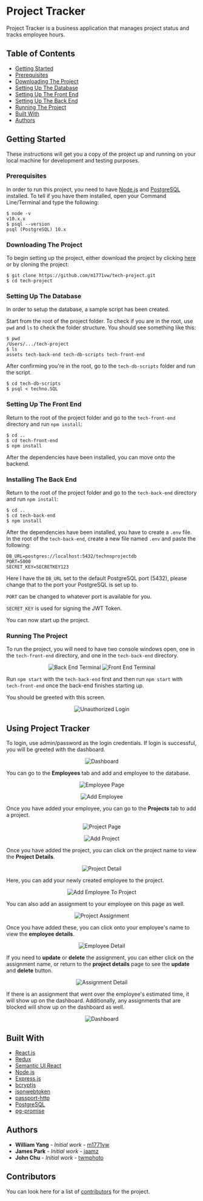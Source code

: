 # Project Tracker

Project Tracker is a business application that manages project status and tracks employee hours.

## Table of Contents

- [Getting Started](#getting-started)
- [Prerequisites](#prerequisites)
- [Downloading The Project](#downloading-the-project)
- [Setting Up The Database](#setting-up-the-database)
- [Setting Up The Front End](#setting-up-the-frontend)
- [Setting Up The Back End](#setting-up-the-backend)
- [Running The Project](#running-the-project)
- [Built With](#built-with)
- [Authors](#authors)

## Getting Started

These instructions will get you a copy of the project up and running on your local machine for development and testing purposes. 

### Prerequisites

In order to run this project, you need to have [Node.js](https://nodejs.org/en/) and [PostgreSQL](https://www.postgresql.org/) installed. To tell if you have them installed, open your Command Line/Terminal and type the following:

```
$ node -v
v10.x.x
$ psql --version
psql (PostgreSQL) 10.x
```

### Downloading The Project

To begin setting up the project, either download the project by clicking [here](https://github.com/m1771vw/tech-project/archive/master.zip) or by cloning the project: 

```
$ git clone https://github.com/m1771vw/tech-project.git
$ cd tech-project
```

### Setting Up The Database

In order to setup the database, a sample script has been created.

Start from the root of the project folder. To check if you are in the root, use `pwd` and `ls` to check the folder structure. You should see something like this: 

```
$ pwd
/Users/.../tech-project
$ ls
assets tech-back-end tech-db-scripts tech-front-end
```
After confirming you're in the root, go to the `tech-db-scripts` folder and run the script.

```
$ cd tech-db-scripts
$ psql < techno.SQL
```
<!-- 
If it runs successfully, you will see:
```
DROP DATABASE
CREATE DATABASE
You are now connected to database "technoprojectdb" as user "[user]".
CREATE TABLE
INSERT 0 3
CREATE TABLE
INSERT 0 5
CREATE TABLE
INSERT 0 4
CREATE TABLE
INSERT 0 8
CREATE TABLE
INSERT 0 8
CREATE TABLE
INSERT 0 6
CREATE TABLE
INSERT 0 6
``` -->
### Setting Up The Front End

Return to the root of the project folder and go to the `tech-front-end` directory and run `npm install`:
```
$ cd ..
$ cd tech-front-end
$ npm install
```
After the dependencies have been installed, you can move onto the backend.

### Installing The Back End

Return to the root of the project folder and go to the `tech-back-end` directory and run `npm install`:
```
$ cd ..
$ cd tech-back-end
$ npm install
```
After the dependencies have been installed, you have to create a `.env` file. 
In the root of the `tech-back-end`, create a new file named `.env` and paste the following:
```
DB_URL=postgres://localhost:5432/technoprojectdb
PORT=5000
SECRET_KEY=SECRETKEY123
```
Here I have the `DB_URL` set to the default PostgreSQL port (5432), please change that to the port your PostgreSQL is set up to.

`PORT` can be changed to whatever port is available for you.

`SECRET_KEY` is used for signing the JWT Token.

You can now start up the project.

### Running The Project

To run the project, you will need to have two console windows open, one in the `tech-front-end` directory, and one in the `tech-back-end` directory. 

<p align="center">
  <img src="./assets/screenshots/terminal2.png" alt="Back End Terminal"/>
  <img src="./assets/screenshots/terminal1.png" alt="Front End Terminal"/>
</p>

Run `npm start` with the `tech-back-end` first and then run `npm start` with `tech-front-end` once the back-end finishes starting up.

You should be greeted with this screen.

<p align="center">
  <img src="./assets/screenshots/unauthorizedLogin.png" alt="Unauthorized Login"/>
</p>

## Using Project Tracker

To login, use admin/password as the login credentials. If login is successful, you will be greeted with the dashboard.

<p align="center">
  <img src="./assets/screenshots/dashboard.png" alt="Dashboard"/>
</p>

You can go to the **Employees** tab and add and employee to the database. 

<p align="center">
  <img src="./assets/screenshots/employeePage.png" alt="Employee Page"/>
</p>

<p align="center">
  <img src="./assets/screenshots/addEmployee.png" alt="Add Employee"/>
</p>

Once you have added your employee, you can go to the **Projects** tab to add a project.

<p align="center">
  <img src="./assets/screenshots/projectPage.png" alt="Project Page"/>
</p>

<p align="center">
  <img src="./assets/screenshots/addProject.png" alt="Add Project"/>
</p>

Once you have added the project, you can click on the project name to view the **Project Details**.

<p align="center">
  <img src="./assets/screenshots/projectDetail.png" alt="Project Detail"/>
</p>

Here, you can add your newly created employee to the project.

<p align="center">
  <img src="./assets/screenshots/addEmployeeToProject.png" alt="Add Employee To Project"/>
</p>

You can also add an assignment to your employee on this page as well.

<p align="center">
  <img src="./assets/screenshots/createProjectAssignment.png" alt="Project Assignment"/>
</p>

Once you have added these, you can click onto your employee's name to view the **employee details**.

<p align="center">
  <img src="./assets/screenshots/employeeDetail.png" alt="Employee Detail"/>
</p>

If you need to **update** or **delete** the assignment, you can either click on the assignment name, or return to the **project details** page to see the **update** and **delete** button.

<p align="center">
  <img src="./assets/screenshots/assignmentDetail.png" alt="Assignment Detail"/>
</p>

If there is an assignment that went over the employee's estimated time, it will show up on the dashboard. Additionally, any assignments that are blocked will show up on the dashboard as well.

<p align="center">
  <img src="./assets/screenshots/dashboardOverTime.png" alt="Dashboard"/>
</p>

## Built With

* [React.js](https://reactjs.org/) 
* [Redux](https://redux.js.org/)
* [Semantic UI React](https://react.semantic-ui.com/)
* [Node.js](https://nodejs.org/en/) 
* [Express.js](https://expressjs.com/) 
* [bcryptjs](https://www.npmjs.com/package/bcryptjs)
* [jsonwebtoken](https://www.npmjs.com/package/jsonwebtoken)
* [passport-http](http://www.passportjs.org/docs/basic-digest/)
* [PostgreSQL](https://www.postgresql.org/) 
* [pg-promise](https://www.npmjs.com/package/pg-promise)



## Authors

* **William Yang** - *Initial work* - [m1771vw](https://github.com/m1771vw)
* **James Park**   - *Initial work* - [jaamz](https://github.com/jaamz)
* **John Chu**     - *Initial work* - [twmphoto](https://github.com/twmphoto)


## Contributors

You can look here for a list of [contributors](https://github.com/m1771vw/tech-project/graphs/contributors) for the project.